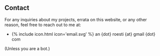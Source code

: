 ---
---

<h2 class="section-title">Contact</h2>

For any inquiries about my projects, errata on this website, or any other reason, feel free to reach out to me at:

<ul class="horizontal-nav">
<li><span class="email">{% include icon.html icon='email.svg' %} <span>an {dot} roesti {at} gmail {dot} com</span></span></li>
</ul>

(Unless you are a bot.)
